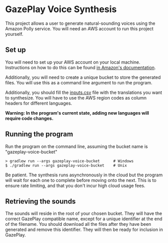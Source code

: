 # GazePlay Voice Synthesis

This project allows a user to generate natural-sounding voices using the Amazon Polly service. You will need an AWS
account to run this project yourself.

## Set up

You will need to set up your AWS account on your local machine. Instructions on how to do this can be found 
[in Amazon's documentation](https://docs.aws.amazon.com/sdk-for-java/v1/developer-guide/setup-credentials.html).

Additionally, you will need to create a unique bucket to store the generated files. You will use this as a command line
argument to run the program.

Additionally, you should fill the [inputs.csv](src/main/resources/inputs.csv) file with the translations you want to
synthesize. You will have to use the AWS region codes as column headers for different languages.
 
__Warning: In the program's current state, adding new languages will require code changes.__

## Running the program

Run the program on the command line, assuming the bucket name is "gazeplay-voice-bucket"
```
> gradlew run --args gazeplay-voice-bucket      # Windows
$ ./gradlew run --args gazeplay-voice-bucket    # Unix
```

Be patient. The synthesis runs asynchronously in the cloud but the program will wait for each one to complete before 
moving onto the next. This is to ensure rate limiting, and that you don't incur high cloud usage fees.

## Retrieving the sounds

The sounds will reside in the root of your chosen bucket. They will have the correct GazePlay compatible name, except 
for a unique identifier at the end of the filename. You should download all the files after they have been generated
and remove this identifier. They will then be ready for inclusion in GazePlay.
